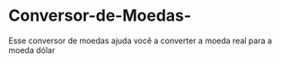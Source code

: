 # Conversor-de-Moedas-
Esse conversor de moedas ajuda você a converter a moeda real para a moeda dólar 
